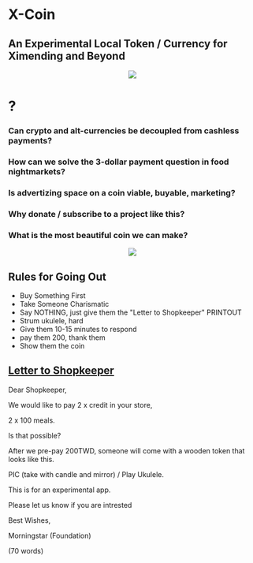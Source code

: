 # X-Coin

## An Experimental Local Token / Currency for Ximending and Beyond

<p align="center">
<img src="https://raw.githubusercontent.com/Morningstar88/X/main/pics/midnight-first-screen.png">
</p>

# ?

### Can crypto and alt-currencies be decoupled from cashless payments?
### How can we solve the 3-dollar payment question in food nightmarkets?
### Is advertizing space on a coin viable, buyable, marketing?
### Why donate / subscribe to a project like this?
### What is the most beautiful coin we can make?

<p align="center">
<img src="https://raw.githubusercontent.com/Morningstar88/X/main/pics/Kalki-Better-Screenshot.png">
</p>

## Rules for Going Out

- Buy Something First
- Take Someone Charismatic
- Say NOTHING, just give them the "Letter to Shopkeeper" PRINTOUT 
- Strum ukulele, hard 
- Give them 10-15 minutes to respond
- pay them 200, thank them
- Show them the coin

## [Letter to Shopkeeper](https://docs.google.com/document/d/10DpnajfbLqazDsTCYXLW8dzyd9WP7qcSgT1uLm0Vi0M/edit)

Dear Shopkeeper,

We would like to pay 2 x credit in your store, 

2 x 100 meals.

Is that possible?

After we pre-pay 200TWD, someone will come with a wooden token that looks like this.

PIC (take with candle and mirror) / Play Ukulele. 

This is for an experimental app. 

Please let us know if you are intrested

Best Wishes,

Morningstar (Foundation)

(70 words)





